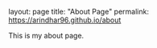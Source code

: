 layout: page
title: "About Page"
permalink: https://arindhar96.github.io/about

This is my about page.

